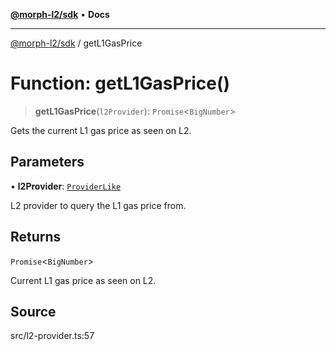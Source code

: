 [**@morph-l2/sdk**](../globals.md) • **Docs**

***

[@morph-l2/sdk](../globals.md) / getL1GasPrice

# Function: getL1GasPrice()

> **getL1GasPrice**(`l2Provider`): `Promise`\<`BigNumber`\>

Gets the current L1 gas price as seen on L2.

## Parameters

• **l2Provider**: [`ProviderLike`](../type-aliases/ProviderLike.md)

L2 provider to query the L1 gas price from.

## Returns

`Promise`\<`BigNumber`\>

Current L1 gas price as seen on L2.

## Source

src/l2-provider.ts:57
